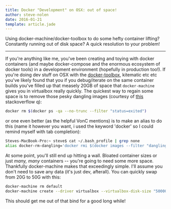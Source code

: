 ```yaml
---
title: Docker "Development" on OSX: out of space!
author: steve-nolen
date: 2016-01-21
template: article.jade
---
```


Using docker-machine/docker-toolbox to do some hefty container lifting? Constantly running out of disk space? A quick resolution to your problem!

---

If you're anything like me, you've been creating and toying with docker containers (and maybe docker-compose and the enormous ecosystem of docker tools) in a development environment (hopefully in production too!). If you're doing dev stuff on OSX with the [docker-toolbox](https://www.docker.com/docker-toolbox), kitematic etc etc you've likely found that you if you debug/iterate on the same container builds you've filled up that measely 20GB of space that `docker-machine` gives you in virtualbox really quickly.  The quickest way to regain some space is to remove those pesky dangling images (courtesy of [this](http://stackoverflow.com/questions/32723111/how-to-remove-old-and-unused-docker-images) stackoverflow q):

```bash
docker rm $(docker ps -qa --no-trunc --filter "status=exited")
```

or one even better (as the helpful VonC mentions) is to make an alias to do this (name it however you want, i used the keyword 'docker' so I could remind myself with tab completion):

```bash
Steves-MacBook-Pro:~ steve$ cat ~/.bash_profile | grep none
alias docker-rm-dangling='docker rmi $(docker images --filter "dangling=true" -q --no-trunc)'
```

At some point, you'll still end up hitting a wall.  Bloated container sizes or just *many, many* containers -- you're going to need some more space. Thankfully docker-machine makes that exceedingly simple.  I'll assume you don't need to save any data (it's just dev, afterall). You can quickly swap from 20G to 50G with this:

```bash
docker-machine rm default
docker-machine create --driver virtualbox --virtualbox-disk-size "50000" --virtualbox-memory "2048" default
```

This should get me out of that bind for a good long while!

